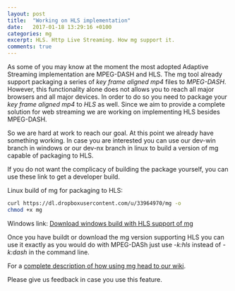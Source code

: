 ```yaml
---
layout: post
title:  "Working on HLS implementation"
date:   2017-01-18 13:29:16 +0100
categories: mg
excerpt: HLS. Http Live Streaming. How mg support it.
comments: true
---
```



As some of you may know at the moment the most adopted Adaptive Streaming implementation are MPEG-DASH and HLS.
The mg tool already support packaging a series of *key frame aligned mp4* files to *MPEG-DASH*. 
However, this functionality alone does not allows you to reach all major browsers and all major devices.
In order to do so you need to package your *key frame aligned mp4* to *HLS* as well.
Since we aim to provide a complete solution for web streaming we are working on implementing HLS besides MPEG-DASH.

So we are hard at work to reach our goal. At this point we already have something working. 
In case you are interested you can use our dev-win branch in windows or our dev-nx branch in linux to build a version of mg capable of packaging to HLS.

If you do not want the complicacy of building the package yourself, you can use these link to get a developer build.

Linux build of mg for packaging to HLS:

```bash
curl https://dl.dropboxusercontent.com/u/33964970/mg -o
chmod +x mg
```

Windows link:
[Download windows build with HLS support of mg](https://ci.appveyor.com/api/buildjobs/hp52n8o4ststuvak/artifacts/win-release.zip)

Once you have buildt or download the mg version supporting HLS you can use it exactly as you would do with MPEG-DASh just use *-k:hls* instead of *-k:dash* in the command line.

For a [complete description of how using mg head to our wiki](https://github.com/mediagoom/mg/wiki).

Please give us feedback in case you use this feature.


